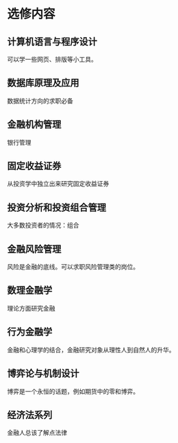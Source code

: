 # 选修内容
## 计算机语言与程序设计
可以学一些网页、排版等小工具。
## 数据库原理及应用
数据统计方向的求职必备
## 金融机构管理
银行管理
## 固定收益证券
从投资学中独立出来研究固定收益证券
## 投资分析和投资组合管理
大多数投资者的情况：组合
## 金融风险管理
风险是金融的底线。可以求职风险管理类的岗位。
## 数理金融学
理论方面研究金融
## 行为金融学
金融和心理学的结合，金融研究对象从理性人到自然人的升华。
## 博弈论与机制设计
博弈是一个永恒的话题，例如期货中的零和博弈。
## 经济法系列
金融人总该了解点法律